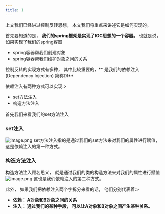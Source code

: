 ```yaml
---
title: 1
---
```

上文我们已经讲过控制反转思想， 本文我们将重点来讲述它是如何实现的。

首先要知道的是， **我们的spring框架是实现了IOC思想的一个容器。**
也就是说， 如果实现了我们的spring容器 

- spring容器帮我们创建对象
- spring容器帮我们维护对象之间的关系

控制反转的实现方式有多种， 其中比较重要的，** 是我们的依赖注入(Dependency Injection) 简称DI**

依赖注入有两种方式可以实现:>

- set方法注入
- 构造方法注入

首先我们来看我们的set方法注入

### set注入
![image.png](https://cdn.nlark.com/yuque/0/2023/png/34300248/1677561532514-2093e420-e779-4b12-a50e-fb9db57f1c0a.png#averageHue=%23222327&clientId=u3017b50c-2c82-4&from=paste&height=145&id=u2841c554&name=image.png&originHeight=145&originWidth=528&originalType=binary&ratio=1&rotation=0&showTitle=false&size=12486&status=done&style=none&taskId=uadda4e7b-a581-4b01-b0c1-ea289ed90d1&title=&width=528)
set方法注入指的是通过我们的set方法来对我们的属性进行赋值， 这是依赖注入的第一种方式。 

### 构造方法注入
构造方法注入顾名思义， 就是通过我们的类的构造方法来对我们的属性进行赋值
![image.png](https://cdn.nlark.com/yuque/0/2023/png/34300248/1677561602624-1ae963f9-c3e2-4c01-a803-955932a22d44.png#averageHue=%23202125&clientId=u3017b50c-2c82-4&from=paste&height=93&id=u77156087&name=image.png&originHeight=93&originWidth=502&originalType=binary&ratio=1&rotation=0&showTitle=false&size=10112&status=done&style=none&taskId=ue3f43384-52a2-4b8c-9c20-8644db9f927&title=&width=502)
这也是我们依赖注入的第二种方式。

此外， 如果我们把依赖注入两个字拆分来看的话， 他们分别代表着:>

- **依赖： A对象和B对象之间的关系**
- **注入： 通过我们的某种手段， 可以让A对象和B对象之间产生某种关系。**
